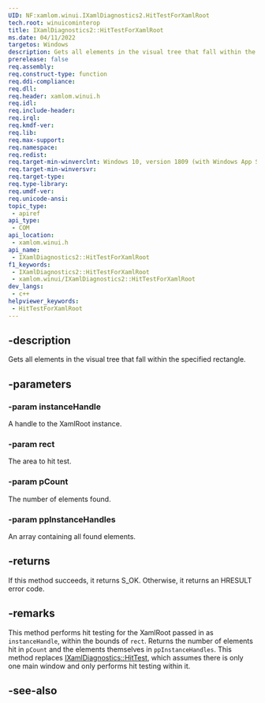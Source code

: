 ```yaml
---
UID: NF:xamlom.winui.IXamlDiagnostics2.HitTestForXamlRoot
tech.root: winuicominterop
title: IXamlDiagnostics2::HitTestForXamlRoot
ms.date: 04/11/2022
targetos: Windows
description: Gets all elements in the visual tree that fall within the specified rectangle.
prerelease: false
req.assembly: 
req.construct-type: function
req.ddi-compliance: 
req.dll: 
req.header: xamlom.winui.h
req.idl: 
req.include-header: 
req.irql: 
req.kmdf-ver: 
req.lib: 
req.max-support: 
req.namespace: 
req.redist: 
req.target-min-winverclnt: Windows 10, version 1809 (with Windows App SDK 1.0 or later)
req.target-min-winversvr: 
req.target-type: 
req.type-library: 
req.umdf-ver: 
req.unicode-ansi: 
topic_type:
 - apiref
api_type:
 - COM
api_location:
 - xamlom.winui.h
api_name:
 - IXamlDiagnostics2::HitTestForXamlRoot
f1_keywords:
 - IXamlDiagnostics2::HitTestForXamlRoot
 - xamlom.winui/IXamlDiagnostics2::HitTestForXamlRoot
dev_langs:
 - c++
helpviewer_keywords:
 - HitTestForXamlRoot
---
```


## -description

Gets all elements in the visual tree that fall within the specified rectangle.

## -parameters

### -param instanceHandle

A handle to the XamlRoot instance.

### -param rect

The area to hit test.

### -param pCount

The number of elements found.

### -param ppInstanceHandles

An array containing all found elements.

## -returns

If this method succeeds, it returns S_OK. Otherwise, it returns an HRESULT error code.

## -remarks

This method performs hit testing for the XamlRoot passed in as `instanceHandle`, within the bounds of `rect`.  Returns the number of elements hit in `pCount` and the elements themselves in `ppInstanceHandles`.  This method replaces [IXamlDiagnostics::HitTest](/windows/win32/api/xamlom/nf-xamlom-ixamldiagnostics-hittest), which assumes there is only one main window and only performs hit testing within it.

## -see-also

